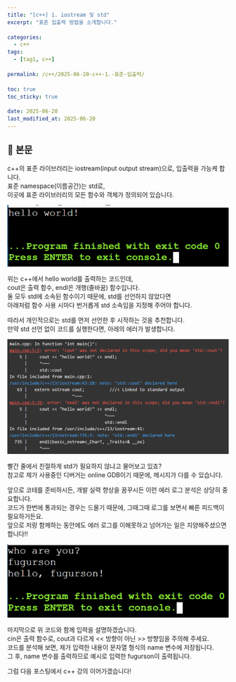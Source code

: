 ```yaml
---
title: "[c++] 1. iostream 및 std"
excerpt: "표준 입출력 방법을 소개합니다."

categories:
  - c++
tags:
  - [tag1, c++]

permalink: /c++/2025-06-20-c++-1.-표준-입출력/

toc: true
toc_sticky: true

date: 2025-06-20
last_modified_at: 2025-06-20
---
```


## 🦥 본문

c++의 표준 라이브러리는 iostream(input output stream)으로, 입출력을 가능케 합니다.  
표준 namespace(이름공간)는 std로,  
이곳에 표준 라이브러리의 모든 함수와 객체가 정의되어 있습니다.  
  
<script src="https://gist.github.com/redjo99/40edc140b362b1efc1f1f68fd3b507f4.js"></script>  
  
![hello world](/assets/images/posts_img/readme/hello_world.png)  
  
위는 c++에서 hello world를 출력하는 코드인데,  
cout은 출력 함수, endl은 개행(줄바꿈) 함수입니다.  
둘 모두 std에 소속된 함수이기 때문에, std를 선언하지 않았다면  
아래처럼 함수 사용 시마다 번거롭게 std 소속임을 지정해 주어야 합니다.  
  
<script src="https://gist.github.com/redjo99/f56d4c5a5fd4e973ad3704365e2c7e71.js"></script>  
  
따라서 개인적으로는 std를 먼저 선언한 후 시작하는 것을 추천합니다.  
만약 std 선언 없이 코드를 실행한다면, 아레의 에러가 발생합니다.  
  
![std error](/assets/images/posts_img/readme/std.png)  
  
빨간 줄에서 친절하게 std가 필요하지 않냐고 물어보고 있죠?  
참고로 제가 사용중인 디버거는 online GDB이기 때문에, 메시지가 다를 수 있습니다.  
  
앞으로 코테를 준비하시든, 개발 실력 향상을 꿈꾸시든 이런 에러 로그 분석은 상당히 중요합니다.  
코드가 한번에 통과되는 경우는 드물기 때문에, 그때그때 로그를 보면서 빠른 피드백이 필요하거든요.  
앞으로 저랑 함께하는 동안에도 에러 로그를 이해못하고 넘어가는 일은 지양해주셨으면 합니다!!  
  
<script src="https://gist.github.com/redjo99/feffe391cbe77675c1345264817216a0.js"></script>  
  
![cin](/assets/images/posts_img/cin.png)  
  
마지막으로 위 코드와 함께 입력을 설명하겠습니다.  
cin은 출력 함수로, cout과 다르게 << 방향이 아닌 >> 방향임을 주의해 주세요.  
코드를 분석해 보면, 제가 입력한 내용이 문자열 형식의 name 변수에 저장됩니다.  
그 후, name 변수를 출력하므로 예시로 입력한 fugurson이 출력됩니다.  
  
그럼 다음 포스팅에서 c++ 강의 이어가겠습니다!
